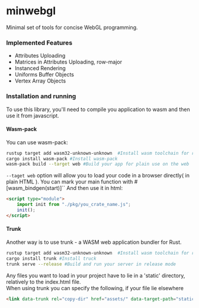 # minwebgl

Minimal set of tools for concise WebGL programming.

### Implemented Features

- Attributes Uploading
- Matrices in Attributes Uploading, row-major
- Instanced Rendering
- Uniforms Buffer Objects
- Vertex Array Objects

### Installation and running
To use this library, you'll need to compile you application to wasm and then use it from javascript.  

#### Wasm-pack
You can use wasm-pack:
```bash
rustup target add wasm32-unknown-unknown  #Install wasm toolchain for rust
cargo install wasm-pack #Install wasm-pack
wasm-pack build --target web #Build your app for plain use on the web
```
`--taget web` option will allow you to load your code in a browser directly( in plain HTML ).
You can mark your main function with #[wasm_bindgen(start)]`` And then use it in html:
```html
<script type="module">
    import init from "./pkg/you_crate_name.js";
    init();
</script>
```

#### Trunk
Another way is to use trunk - a WASM web application bundler for Rust.
```bash
rustup target add wasm32-unknown-unknown  #Install wasm toolchain for rust
cargo install trunk #Install truck
trunk serve --release #Build and run your server in release mode
```

Any files you want to load in your project have to lie in a 'static' directory, relatively to the index.html file.  
When using trunk you can specify the following, if your file lie elsewhere
```html
<link data-trunk rel="copy-dir" href="assets/" data-target-path="static"/>
```
